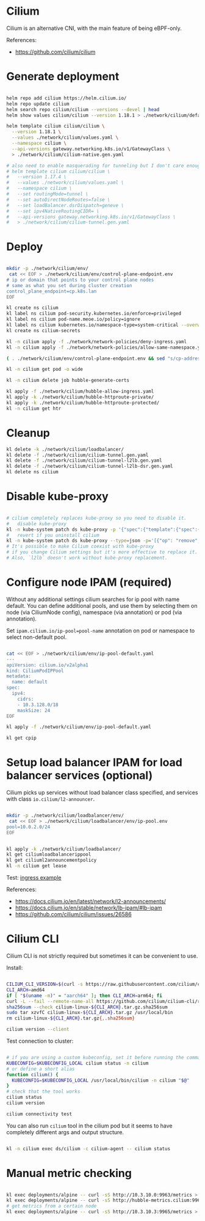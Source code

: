 
# Cilium

Cilium is an alternative CNI, with the main feature of being eBPF-only.

References:
- https://github.com/cilium/cilium

# Generate deployment

```bash

helm repo add cilium https://helm.cilium.io/
helm repo update cilium
helm search repo cilium/cilium --versions --devel | head
helm show values cilium/cilium --version 1.18.1 > ./network/cilium/default-values.yaml

helm template cilium cilium/cilium \
  --version 1.18.1 \
  --values ./network/cilium/values.yaml \
  --namespace cilium \
  --api-versions gateway.networking.k8s.io/v1/GatewayClass \
  > ./network/cilium/cilium-native.gen.yaml

# also need to enable masquerading for tunneling but I don't care enough about it to configure and test this config
# helm template cilium cilium/cilium \
#   --version 1.17.4 \
#   --values ./network/cilium/values.yaml \
#   --namespace cilium \
#   --set routingMode=tunnel \
#   --set autoDirectNodeRoutes=false \
#   --set loadBalancer.dsrDispatch=geneve \
#   --set ipv4NativeRoutingCIDR= \
#   --api-versions gateway.networking.k8s.io/v1/GatewayClass \
#   > ./network/cilium/cilium-tunnel.gen.yaml

```

# Deploy

```bash

mkdir -p ./network/cilium/env/
 cat << EOF > ./network/cilium/env/control-plane-endpoint.env
# ip or domain that points to your control plane nodes
# same as what you set during cluster creation
control_plane_endpoint=cp.k8s.lan
EOF

kl create ns cilium
kl label ns cilium pod-security.kubernetes.io/enforce=privileged
kl label ns cilium pod-name.meoe.io/policy=ignore
kl label ns cilium kubernetes.io/namespace-type=system-critical --overwrite
kl create ns cilium-secrets

kl -n cilium apply -f ./network/network-policies/deny-ingress.yaml
kl -n cilium apply -f ./network/network-policies/allow-same-namespace.yaml

( . ./network/cilium/env/control-plane-endpoint.env && sed "s/cp-address-automatic-replace/$control_plane_endpoint/" ./network/cilium/cilium-native.gen.yaml | kl apply -f - )

kl -n cilium get pod -o wide

kl -n cilium delete job hubble-generate-certs

kl apply -f ./network/cilium/hubble-allow-ingress.yaml
kl apply -k ./network/cilium/hubble-httproute-private/
kl apply -k ./network/cilium/hubble-httproute-protected/
kl -n cilium get htr

```

# Cleanup

```bash
kl delete -k ./network/cilium/loadbalancer/
kl delete -f ./network/cilium/cilium-tunnel.gen.yaml
kl delete -f ./network/cilium/cilium-tunnel-l2lb.gen.yaml
kl delete -f ./network/cilium/cilium-tunnel-l2lb-dsr.gen.yaml
kl delete ns cilium
```

# Disable kube-proxy

```bash

# cilium completely replaces kube-proxy so you need to disable it.
#   disable kube-proxy
kl -n kube-system patch ds kube-proxy -p '{"spec":{"template":{"spec":{"nodeSelector":{"enable-kube-proxy": "true"}}}}}'
#   revert if you uninstall cilium
kl -n kube-system patch ds kube-proxy --type=json -p='[{"op": "remove", "path": "/spec/template/spec/nodeSelector/enable-kube-proxy"}]'
# It's possible to make Cilium coexist with kube-proxy
# if you change Cilium settings but it's more effective to replace it.
# Also, `l2lb` doesn't work without kube-proxy replacement.

```

# Configure node IPAM (required)

Without any additional settings cilium searches for ip pool with name default.
You can define additional pools, and use them by selecting them
on node (via CiliumNode config), namespace (via annotation) or pod (via annotation).

Set `ipam.cilium.io/ip-pool=pool-name` annotation on pod or namespace to select non-default pool.

```bash

cat << EOF > ./network/cilium/env/ip-pool-default.yaml
---
apiVersion: cilium.io/v2alpha1
kind: CiliumPodIPPool
metadata:
  name: default
spec:
  ipv4:
    cidrs:
    - 10.3.128.0/18
    maskSize: 24
EOF

kl apply -f ./network/cilium/env/ip-pool-default.yaml

kl get cpip

```

# Setup load balancer IPAM for load balancer services (optional)

Cilium picks up services without load balancer class specified,
and services with class `io.cilium/l2-announcer`.

```bash

mkdir -p ./network/cilium/loadbalancer/env/
 cat << EOF > ./network/cilium/loadbalancer/env/ip-pool.env
pool=10.0.2.0/24
EOF

```

```bash

kl apply -k ./network/cilium/loadbalancer/
kl get ciliumloadbalancerippool
kl get ciliuml2announcementpolicy
kl -n cilium get lease

```

Test: [ingress example](../../test/ingress/readme.md)

References:
- https://docs.cilium.io/en/latest/network/l2-announcements/
- https://docs.cilium.io/en/stable/network/lb-ipam/#lb-ipam
- https://github.com/cilium/cilium/issues/26586

# Cilium CLI

Cilium CLI is not strictly required but sometimes it can be convenient to use.

Install:

```bash

CILIUM_CLI_VERSION=$(curl -s https://raw.githubusercontent.com/cilium/cilium-cli/main/stable.txt)
CLI_ARCH=amd64
if [ "$(uname -m)" = "aarch64" ]; then CLI_ARCH=arm64; fi
curl -L --fail --remote-name-all https://github.com/cilium/cilium-cli/releases/download/${CILIUM_CLI_VERSION}/cilium-linux-${CLI_ARCH}.tar.gz{,.sha256sum}
sha256sum --check cilium-linux-${CLI_ARCH}.tar.gz.sha256sum
sudo tar xzvfC cilium-linux-${CLI_ARCH}.tar.gz /usr/local/bin
rm cilium-linux-${CLI_ARCH}.tar.gz{,.sha256sum}

cilium version --client

```

Test connection to cluster:

```bash

# if you are using a custom kubeconfig, set it before running the command
KUBECONFIG=$KUBECONFIG_LOCAL cilium status -n cilium
# or define a short alias
function cilium() {
  KUBECONFIG=$KUBECONFIG_LOCAL /usr/local/bin/cilium -n cilium "$@"
}
# check that the tool works
cilium status
cilium version

cilium connectivity test

```

You can also run `cilium` tool in the cilium pod
but it seems to have completely different args and output structure.

```bash

kl -n cilium exec ds/cilium -c cilium-agent -- cilium status

```

# Manual metric checking

```bash

kl exec deployments/alpine -- curl -sS http://10.3.10.0:9963/metrics > ./cilium-operator-metrics.log
kl exec deployments/alpine -- curl -sS http://hubble-metrics.cilium:9965/metrics > ./cilium-hubble-metrics.log
# get metrics from a certain node
kl exec deployments/alpine -- curl -sS http://10.3.10.3:9965/metrics > ./cilium-hubble-metrics.log

```
